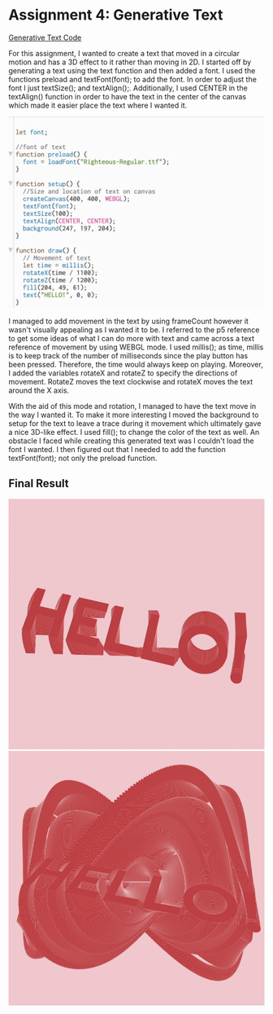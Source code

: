 # Assignment 4: Generative Text

[Generative Text Code](https://editor.p5js.org/FatemaAlhameli/sketches/Op07FF22Z)

For this assignment, I wanted to create a text that moved in a circular motion and has a 3D effect to it rather than moving in 2D. I started off by generating a text using the text function and then added a font. I used the functions preload and textFont(font); to add the font. In order to adjust the font I just textSize(); and textAlign();. Additionally, I used CENTER in the textAlign() function in order to have the text in the center of the canvas which made it easier place the text where I wanted it. 

![code](https://github.com/FatemaAlhameli/Intro-to-IM-/blob/main/Code%203.png)

I managed to add movement in the text by using frameCount however it wasn't visually appealing as I wanted it to be. I referred to the p5 reference to get some ideas of what I can do more with text and came across a text reference of movement by using WEBGL mode. I used millis(); as time, millis is to keep track of the number of milliseconds since the play button has been pressed. Therefore, the time would always keep on playing. Moreover, I added the variables rotateX and rotateZ to specify the directions of movement. RotateZ moves the text clockwise and rotateX moves the text around the X axis. 

With the aid of this mode and rotation, I managed to have the text move in the way I wanted it. To make it more interesting I moved the background to setup for the text to leave a trace during it movement which ultimately gave a nice 3D-like effect. I used fill(); to change the color of the text as well. An obstacle I faced while creating this generated text was I couldn't load the font I wanted. I then figured out that I needed to add the function textFont(font); not only the preload function. 


## Final Result

![picture](https://github.com/FatemaAlhameli/Intro-to-IM-/blob/main/Text%202.png) ![picture2](https://github.com/FatemaAlhameli/Intro-to-IM-/blob/main/Text%20Art.png)
